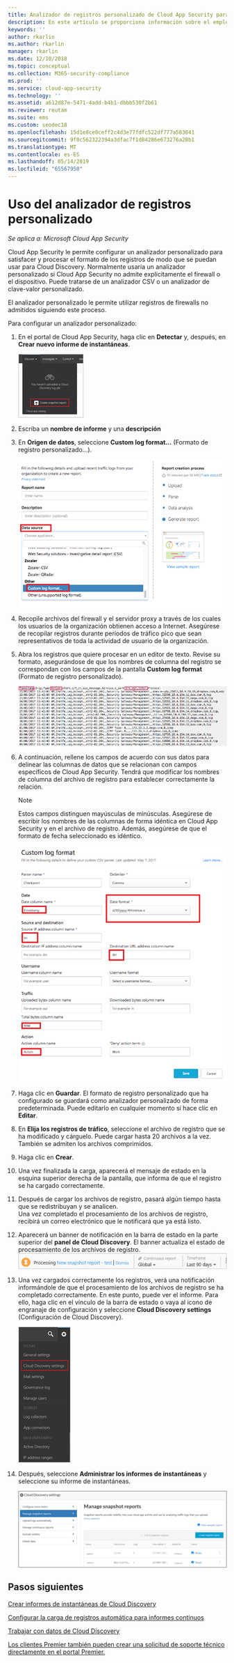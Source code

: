 ```yaml
---
title: Analizador de registros personalizado de Cloud App Security para registros que no se admiten
description: En este artículo se proporciona información sobre el empleo del analizador de registros personalizado para cargar registros de dispositivos que no son compatibles con Cloud App Security.
keywords: ''
author: rkarlin
ms.author: rkarlin
manager: rkarlin
ms.date: 12/10/2018
ms.topic: conceptual
ms.collection: M365-security-compliance
ms.prod: ''
ms.service: cloud-app-security
ms.technology: ''
ms.assetid: a612d87e-5471-4add-b4b1-dbbb530f2b61
ms.reviewer: reutam
ms.suite: ems
ms.custom: seodec18
ms.openlocfilehash: 15d1e8ce0ceff2c4d3e77fdfc522df777a583041
ms.sourcegitcommit: 9f0c562322394a3dfac7f1d84286e673276a28b1
ms.translationtype: MT
ms.contentlocale: es-ES
ms.lasthandoff: 05/14/2019
ms.locfileid: "65567950"
---
```

# <a name="use-a-custom-log-parser"></a>Uso del analizador de registros personalizado

*Se aplica a: Microsoft Cloud App Security*

Cloud App Security le permite configurar un analizador personalizado para satisfacer y procesar el formato de los registros de modo que se puedan usar para Cloud Discovery. Normalmente usaría un analizador personalizado si Cloud App Security no admite explícitamente el firewall o el dispositivo. Puede tratarse de un analizador CSV o un analizador de clave-valor personalizado.

El analizador personalizado le permite utilizar registros de firewalls no admitidos siguiendo este proceso. 


 
Para configurar un analizador personalizado:
1. En el portal de Cloud App Security, haga clic en **Detectar** y, después, en **Crear nuevo informe de instantáneas**.  
  
   ![Crear nuevo informe de instantáneas](./media/create-new-snapshot-report.png)
     
2. Escriba un **nombre de informe** y una **descripción**
  
3. En **Origen de datos**, seleccione **Custom log format...** (Formato de registro personalizado...).  

    ![Nuevo informe de instantáneas](./media/custom-log-upload.png)   

4. Recopile archivos del firewall y el servidor proxy a través de los cuales los usuarios de la organización obtienen acceso a Internet. Asegúrese de recopilar registros durante períodos de tráfico pico que sean representativos de toda la actividad de usuario de la organización. 

5. Abra los registros que quiere procesar en un editor de texto. Revise su formato, asegurándose de que los nombres de columna del registro se correspondan con los campos de la pantalla **Custom log format** (Formato de registro personalizado).

   ![analizador de registro personalizado](./media/log-data.png) 

6. A continuación, rellene los campos de acuerdo con sus datos para delinear las columnas de datos que se relacionan con campos específicos de Cloud App Security. Tendrá que modificar los nombres de columna del archivo de registro para establecer correctamente la relación.
  
   > [!NOTE]
    > Estos campos distinguen mayúsculas de minúsculas. Asegúrese de escribir los nombres de las columnas de forma idéntica en Cloud App Security y en el archivo de registro. Además, asegúrese de que el formato de fecha seleccionado es idéntico.

   ![analizador de registro personalizado](./media/custom-log-parser.png) 


7. Haga clic en **Guardar**. El formato de registro personalizado que ha configurado se guardará como analizador personalizado de forma predeterminada. Puede editarlo en cualquier momento si hace clic en **Editar**.

8. En **Elija los registros de tráfico**, seleccione el archivo de registro que se ha modificado y cárguelo. Puede cargar hasta 20 archivos a la vez. También se admiten los archivos comprimidos.  
  

9. Haga clic en **Crear**.  

10. Una vez finalizada la carga, aparecerá el mensaje de estado en la esquina superior derecha de la pantalla, que informa de que el registro se ha cargado correctamente.  
  
11. Después de cargar los archivos de registro, pasará algún tiempo hasta que se redistribuyan y se analicen.  
    Una vez completado el procesamiento de los archivos de registro, recibirá un correo electrónico que le notificará que ya está listo. 
  
12. Aparecerá un banner de notificación en la barra de estado en la parte superior del **panel de Cloud Discovery**. El banner actualiza el estado de procesamiento de los archivos de registro.  
    ![barra de menús del archivo de registro de procesamiento](./media/processing-log-file-menu-bar.png) 
   
13. Una vez cargados correctamente los registros, verá una notificación informándole de que el procesamiento de los archivos de registro se ha completado correctamente. En este punto, puede ver el informe. Para ello, haga clic en el vínculo de la barra de estado o vaya al icono de engranaje de configuración y seleccione **Cloud Discovery settings** (Configuración de Cloud Discovery).   
  
     ![Pestaña de configuración de Cloud Discovery](./media/discovery-settings-tab.png)
14. Después, seleccione **Administrar los informes de instantáneas** y seleccione su informe de instantáneas.
 
    ![administración de informes de instantáneas](./media/snapshot-report-managment.png)

  
      




## <a name="next-steps"></a>Pasos siguientes
 
[Crear informes de instantáneas de Cloud Discovery](create-snapshot-cloud-discovery-reports.md)

[Configurar la carga de registros automática para informes continuos](configure-automatic-log-upload-for-continuous-reports.md)

[Trabajar con datos de Cloud Discovery](working-with-cloud-discovery-data.md)

[Los clientes Premier también pueden crear una solicitud de soporte técnico directamente en el portal Premier.](https://premier.microsoft.com/)  
